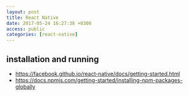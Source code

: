 ```yaml
---
layout: post
title: React Native
date: 2017-05-24 16:27:38 +0300
access: public
categories: [react-native]
---
```


<!-- more -->

## installation and running

- <https://facebook.github.io/react-native/docs/getting-started.html>
- <https://docs.npmjs.com/getting-started/installing-npm-packages-globally>
